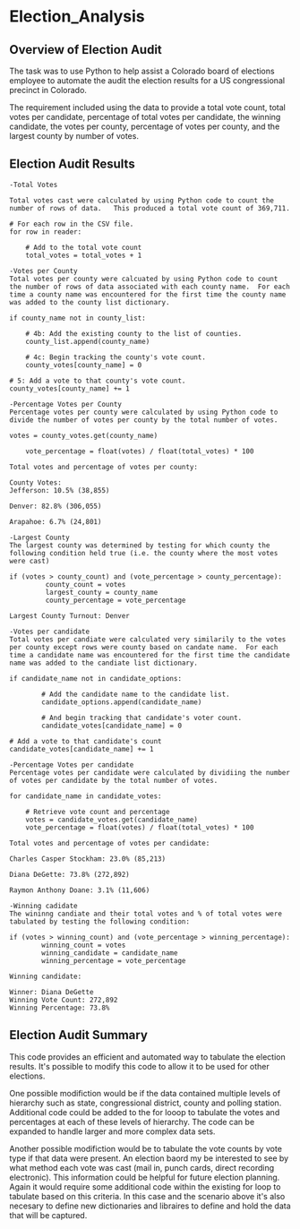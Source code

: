 # Election_Analysis

## Overview of Election Audit

The task was to use Python to help assist a Colorado board of elections employee to automate the audit the election results for a US congressional precinct in Colorado.  

The requirement included using the data to provide a total vote count, total votes per candidate, percentage of total votes per candidate, the winning candidate, the votes per county, percentage of votes per county, and the largest county by number of votes. 

## Election Audit Results

    -Total Votes
    
    Total votes cast were calculated by using Python code to count the number of rows of data.   This produced a total vote count of 369,711.

    # For each row in the CSV file.
    for row in reader:

        # Add to the total vote count
        total_votes = total_votes + 1

    -Votes per County
    Total votes per county were calcuated by using Python code to count the number of rows of data associated with each county name.  For each time a county name was encountered for the first time the county name was added to the county list dictionary.
    
    if county_name not in county_list:
            
        # 4b: Add the existing county to the list of counties.
        county_list.append(county_name)

        # 4c: Begin tracking the county's vote count.
        county_votes[county_name] = 0

    # 5: Add a vote to that county's vote count.
    county_votes[county_name] += 1

    -Percentage Votes per County
    Percentage votes per county were calculated by using Python code to divide the number of votes per county by the total number of votes.  
    
    votes = county_votes.get(county_name)
        
        vote_percentage = float(votes) / float(total_votes) * 100

    Total votes and percentage of votes per county:

    County Votes:
    Jefferson: 10.5% (38,855)

    Denver: 82.8% (306,055)

    Arapahoe: 6.7% (24,801)

    -Largest County 
    The largest county was determined by testing for which county the following condition held true (i.e. the county where the most votes were cast)

    if (votes > county_count) and (vote_percentage > county_percentage):
             county_count = votes
             largest_county = county_name
             county_percentage = vote_percentage

    Largest County Turnout: Denver

    -Votes per candidate
    Total votes per candiate were calculated very similarily to the votes per county except rows were county based on candate name.  For each time a candidate name was encountered for the first time the candidate name was added to the candiate list dictionary. 

    if candidate_name not in candidate_options:

            # Add the candidate name to the candidate list.
            candidate_options.append(candidate_name)

            # And begin tracking that candidate's voter count.
            candidate_votes[candidate_name] = 0

    # Add a vote to that candidate's count
    candidate_votes[candidate_name] += 1

    -Percentage Votes per candidate
    Percentage votes per candidate were calculated by dividiing the number of votes per candidate by the total number of votes. 

    for candidate_name in candidate_votes:

        # Retrieve vote count and percentage
        votes = candidate_votes.get(candidate_name)
        vote_percentage = float(votes) / float(total_votes) * 100

    Total votes and percentage of votes per candidate:

    Charles Casper Stockham: 23.0% (85,213)

    Diana DeGette: 73.8% (272,892)

    Raymon Anthony Doane: 3.1% (11,606)

    -Winning cadidate 
    The wininng candiate and their total votes and % of total votes were tabulated by testing the following condition:

    if (votes > winning_count) and (vote_percentage > winning_percentage):
            winning_count = votes
            winning_candidate = candidate_name
            winning_percentage = vote_percentage

    Winning candidate:

    Winner: Diana DeGette
    Winning Vote Count: 272,892
    Winning Percentage: 73.8%

## Election Audit Summary

This code provides an efficient and automated way to tabulate the election results.  It's possible to modify this code to allow it to be used for other elections.  

One possible modifiction would be if the data contained multiple levels of hierarchy such as state, congressional district, county and polling station.  Additional code could be added to the for looop to tabulate the votes and percentages at each of these levels of hierarchy.  The code can be expanded to handle larger and more complex data sets. 

Another possible modifiction would be to tabulate the vote counts by vote type if that data were present.  An election baord my be interested to see by what method each vote was cast (mail in, punch cards, direct recording electronic).  This information could be helpful for future election planning.  Again it would require some additional code within the existing for loop to tabulate based on this criteria.  In this case and the scenario above it's also necesary to define new dictionaries and libraires to define and hold the data that will be captured.  
